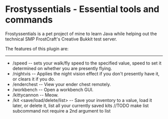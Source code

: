 # Frostyssentials - Essential tools and commands


Frostyssentials is a pet project of mine to learn Java while helping out the technical SMP FrostCraft's Creative Bukkit test server.


The features of this plugin are:

---

- /speed <value> -- sets your walk/fly speed to the specified value, speed to set it determined on whether you are presently flying.
- /nightvis -- Applies the night vision effect if you don't presently have it, or clears it if you do.
- /enderchest -- View your ender chest remotely.
- /workbench -- Open a workbench GUI.
- /kittycannon -- Meow.
- /kit <save/load/delete/list> -- Save your inventory to a value, load it later, or delete it, list all your currently saved kits //TODO make list subcommand not require a 2nd argument to list

